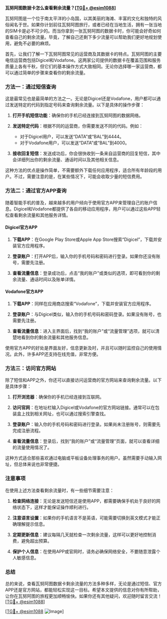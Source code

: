 **瓦努阿图数据卡怎么查看剩余流量？[[TG💪+ @esim1088](https://t.me/s/esim1088)]**

瓦努阿图是一个位于南太平洋的小岛国，以其美丽的海滩、丰富的文化和独特的风俗闻名于世。如果你计划前往瓦努阿图旅行，或者已经在当地生活，拥有一张当地的SIM卡是必不可少的。而当你拿到一张瓦努阿图的数据卡时，你可能会好奇如何查看自己的剩余流量。毕竟，了解自己还剩下多少流量可以帮助我们更好地规划使用，避免不必要的麻烦。

首先，让我们了解一下瓦努阿图常见的运营商及其数据卡的特点。瓦努阿图的主要电信运营商包括Digicel和Vodafone。这两家公司提供的数据卡在覆盖范围和服务质量上各有千秋，但它们的基本操作方式大致相同。无论你选择哪一家运营商，都可以通过简单的步骤来查看你的剩余流量。

### 方法一：通过短信查询

这是最常见也是最简单的方法之一。无论是Digicel还是Vodafone，用户都可以通过发送特定的代码到指定号码来查询剩余流量。以下是具体的操作步骤：

1. **打开手机短信功能**：确保你的手机已经连接到瓦努阿图的数据网络。
   
2. **发送特定代码**：根据不同的运营商，你需要发送不同的代码。例如：
   - 对于Digicel用户，可以发送“DATA”或“BAL”到4444。
   - 对于Vodafone用户，可以发送“DATA”或“BAL”到4000。

3. **接收回复短信**：发送成功后，你会很快收到一条来自运营商的回复短信，其中会详细列出你的剩余流量、通话时间以及其他相关信息。

这种方法的优点是操作简单，不需要额外下载任何应用程序，适合所有年龄段的用户。不过，需要注意的是，在某些情况下，可能会收取少量的短信费用。

### 方法二：通过官方APP查询

随着智能手机的普及，越来越多的用户倾向于使用官方APP来管理自己的账户信息。Digicel和Vodafone都提供了各自的移动应用程序，用户可以通过这些APP轻松查看剩余流量和其他服务详情。

#### Digicel官方APP
1. **下载APP**：在Google Play Store或Apple App Store搜索“Digicel”，下载并安装官方应用程序。
   
2. **登录账户**：打开APP后，输入你的手机号码和密码进行登录。如果你还没有账号，需要先注册。

3. **查看流量信息**：登录成功后，点击“我的账户”或类似的选项，即可看到你的剩余流量、通话时间以及账单详情。

#### Vodafone官方APP
1. **下载APP**：同样在应用商店搜索“Vodafone”，下载并安装官方应用程序。
   
2. **登录账户**：与Digicel类似，输入你的手机号码和密码登录。如果没有账号，也需要先注册。

3. **查看流量信息**：进入主界面后，找到“我的账户”或“流量管理”选项，就可以清楚地看到你的剩余流量和其他服务信息。

使用官方APP的好处是界面友好，信息更新及时，并且可以随时监控自己的使用情况。此外，许多APP还支持在线充值，非常方便。

### 方法三：访问官方网站

除了短信和APP之外，你还可以直接访问运营商的官方网站来查询剩余流量。以下是具体步骤：

1. **打开浏览器**：确保你的手机已经连接到互联网。

2. **访问官网**：在地址栏输入Digicel或Vodafone的官方网站链接。通常可以在包装盒上找到相关网址，也可以通过搜索引擎查找。

3. **登录账户**：输入你的手机号码和密码进行登录。如果尚未注册账号，则需要先完成注册流程。

4. **查看流量信息**：登录后，找到“我的账户”或“流量管理”页面，就可以查看详细的流量使用情况了。

这种方式适合那些喜欢通过电脑或平板设备处理事务的用户。虽然需要手动输入网址，但总体来说也非常便捷。

### 注意事项

在使用上述方法查看剩余流量时，有一些细节需要注意：

1. **检查网络连接**：无论是发送短信还是使用APP，都需要确保手机处于良好的网络状态下，这样才能保证操作顺利进行。

2. **注意语言设置**：如果你的手机语言不是英语，可能需要切换到英文模式才能正确理解提示信息。

3. **定期更新信息**：建议每隔几天就检查一次剩余流量，这样可以更好地控制消费，避免超出预算。

4. **保护个人信息**：在使用APP或官网时，请务必确保网络安全，不要随意泄露个人敏感信息。

### 总结

总的来说，查看瓦努阿图数据卡剩余流量的方法多种多样，无论是通过短信、官方APP还是官方网站，都能轻松实现这一目标。希望本文提供的信息对你有所帮助，让你在瓦努阿图的旅程更加顺畅愉快。如果你还有其他疑问，欢迎随时留言交流！[[TG💪+ @esim1088](https://t.me/s/esim1088)]

[[TG💪+ @esim1088](https://t.me/s/esim1088) ![Image](https://i.postimg.cc/4NQfJmqS/Snipaste-2025-05-13-00-14-12.png)]